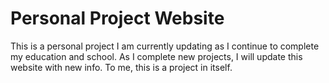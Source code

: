 # Personal Project Website
This is a personal project I am currently updating as I continue to complete my education and school.  As I complete new projects, I will update this website with new info.  To me, this is a project in itself.
